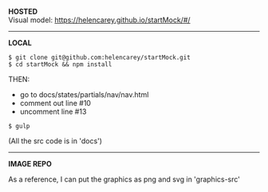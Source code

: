 **HOSTED**  
Visual model: https://helencarey.github.io/startMock/#/

-----------
**LOCAL**
```
$ git clone git@github.com:helencarey/startMock.git
$ cd startMock && npm install
```

THEN:  
- go to docs/states/partials/nav/nav.html  
- comment out line #10  
- uncomment line #13  

```
$ gulp
```

(All the src code is in 'docs')  

----
**IMAGE REPO**

As a reference, I can put the graphics as png and svg in 'graphics-src'
